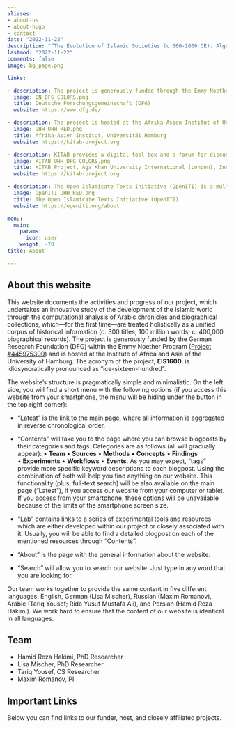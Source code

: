 ```yaml
---
aliases:
- about-us
- about-hugo
- contact
date: "2022-11-22"
description: "“The Evolution of Islamic Societies (c.600-1600 CE): Algorithmic Analysis into Social History”"
lastmod: "2022-11-22"
comments: false
image: bg_page.png

links:

- description: The project is generously funded through the Emmy Noether Program of the German Research Foundation.
  image: EN_DFG_COLORS.png
  title: Deutsche Forschungsgemeinschaft (DFG)
  website: https://www.dfg.de/

- description: The project is hosted at the Afrika-Asien Institut of Universität Hamburg, Hamburg, Germany
  image: UHH_UHH_RED.png
  title: Afrika-Asien Institut, Universität Hamburg
  website: https://kitab-project.org

- description: KITAB provides a digital tool-box and a forum for discussions about Arabic texts. We wish to empower users to explore Arabic texts in completely new ways and to expand the frontiers of knowledge about one of the world’s largest and most complex textual traditions.
  image: KITAB_UHH_DFG_COLORS.png
  title: KITAB Project, Aga Khan University International (London), Institute for the Study of Muslim Civilisations
  website: https://kitab-project.org

- description: The Open Islamicate Texts Initiative (OpenITI) is a multi-institutional effort led by researchers at the Aga Khan University’s Institute for the Study of Muslim Civilisations in London, Roshan Institute for Persian Studies at the University of Maryland, College Park, and Universität Hamburg that aims to develop the digital infrastructure for the study of Islamicate cultures.
  image: OpenITI_UHH_RED.png
  title: The Open Islamicate Texts Initiative (OpenITI)
  website: https://openiti.org/about

menu:
  main:
    params:
      icon: user
    weight: -70
title: About

---
```


## About this website

This website documents the activities and progress of our project, which undertakes an innovative study of the development of the Islamic world through the computational analysis of Arabic chronicles and biographical collections, which—for the first time—are treated holistically as a unified corpus of historical information (c. 300 titles; 100 million words; c. 400,000 biographical records). The project is generously funded by the German Research Foundation (DFG) within the Emmy Noether Program ([Project #445975300](https://gepris.dfg.de/gepris/projekt/445975300?language=en)) and is hosted at the Institute of Africa and Asia of the University of Hamburg. The acronym of the project, **EIS1600**, is  idiosyncratically pronounced as “ice-sixteen-hundred”.

The website’s structure is pragmatically simple and minimalistic. On the left side, you will find a short menu with the following options (if you access this website from your smartphone, the menu will be hiding under the button in the top right corner):

- “Latest” is the link to the main page, where all information is aggregated in reverse chronological order.

-  “Contents” will take you to the page where you can browse blogposts by their categories and tags. Categories are as follows (all will gradually appear): • **Team** • **Sources** • **Methods** • **Concepts** • **Findings** • **Experiments** • **Workflows** • **Events**. As you may expect, “tags” provide more specific keyword  descriptions to each blogpost. Using the combination of both will help you find anything on our website. This functionality (plus, full-text search) will be also available on the main page (“Latest”), if you access our website from your computer or tablet. If you access from your smartphone, these options will be unavailable because of the limits of the smartphone screen size.

- “Lab” contains links to a series of experimental tools and resources which are either developed within our project or closely associated with it. Usually, you will be able to find a detailed blogpost on each of the mentioned resources through “Contents”.

- “About” is the page with the general information about the website.

- “Search” will allow you to search our website. Just type in any word that you are looking for.

Our team works together to provide the same content in five different languages: English, German (Lisa Mischer), Russian (Maxim Romanov), Arabic (Tariq Yousef; Rida Yusuf Mustafa Ali), and Persian (Hamid Reza Hakimi). We work hard to ensure that the content of our website is identical in all languages.

## Team

- Hamid Reza Hakimi, PhD Researcher
- Lisa Mischer, PhD Researcher
- Tariq Yousef, CS Researcher
- Maxim Romanov, PI

## Important Links

Below you can find links to our funder, host, and closely affiliated projects.
